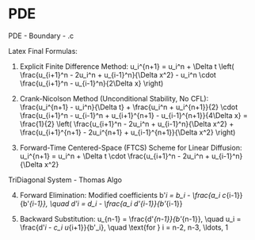 # PDE
PDE - Boundary - .c

Latex Final Formulas:

1. Explicit Finite Difference Method:
u_i^{n+1} = u_i^n + \Delta t \left( \frac{u_{i+1}^n - 2u_i^n + u_{i-1}^n}{\Delta x^2} - u_i^n \cdot \frac{u_{i+1}^n - u_{i-1}^n}{2\Delta x} \right)

2. Crank-Nicolson Method (Unconditional Stability, No CFL):
\frac{u_i^{n+1} - u_i^n}{\Delta t} + \frac{u_i^n + u_i^{n+1}}{2} \cdot \frac{u_{i+1}^n - u_{i-1}^n + u_{i+1}^{n+1} - u_{i-1}^{n+1}}{4\Delta x} = \frac{1}{2} \left( \frac{u_{i+1}^n - 2u_i^n + u_{i-1}^n}{\Delta x^2} + \frac{u_{i+1}^{n+1} - 2u_i^{n+1} + u_{i-1}^{n+1}}{\Delta x^2} \right)

3. Forward-Time Centered-Space (FTCS) Scheme for Linear Diffusion:
u_i^{n+1} = u_i^n + \Delta t \cdot \frac{u_{i+1}^n - 2u_i^n + u_{i-1}^n}{\Delta x^2}

TriDiagonal System - Thomas Algo

4. Forward Elimination:
Modified coefficients
b'_i = b_i - \frac{a_i c_{i-1}}{b'_{i-1}}, \quad d'_i = d_i - \frac{a_i d'_{i-1}}{b'_{i-1}}

5. Backward Substitution:
u_{n-1} = \frac{d'_{n-1}}{b'_{n-1}}, \quad u_i = \frac{d'_i - c_i u_{i+1}}{b'_i}, \quad \text{for } i = n-2, n-3, \ldots, 1
